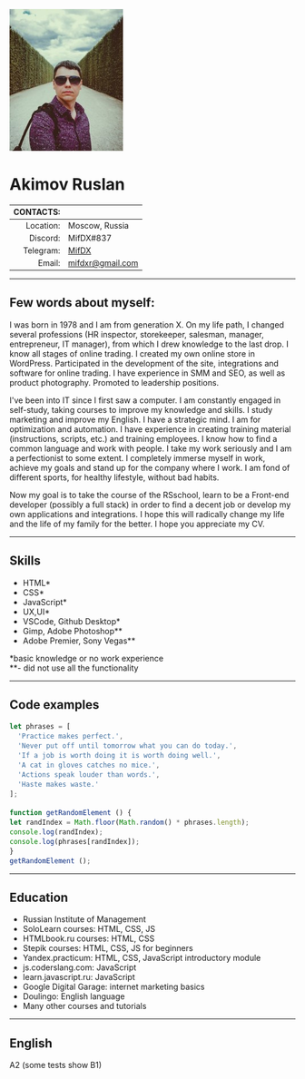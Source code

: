![photo](https://github.com/MifDX/test1/blob/master/20150729_200.jpg?raw=true)
# Akimov Ruslan

|CONTACTS:||
| ---:|:--- |
| Location:| Moscow, Russia |
|  Discord:| MifDX#837 |
| Telegram:| [MifDX](https://t.me/mifdx)|
|    Email:| [mifdxr@gmail.com](mailto:mifdxr@gmail.com)|

---
## Few words about myself:

I was born in 1978 and I am from generation X. On my life path, I changed several professions (HR inspector, storekeeper, salesman, manager, entrepreneur, IT manager), from which I drew knowledge to the last drop. I know all stages of online trading. I created my own online store in WordPress. Participated in the development of the site, integrations and software for online trading. I have experience in SMM and SEO, as well as product photography. Promoted to leadership positions.

I've been into IT since I first saw a computer. I am constantly engaged in self-study, taking courses to improve my knowledge and skills. I study marketing and improve my English. I have a strategic mind. I am for optimization and automation. I have experience in creating training material (instructions, scripts, etc.) and training employees. I know how to find a common language and work with people. I take my work seriously and I am a perfectionist to some extent. I completely immerse myself in work, achieve my goals and stand up for the company where I work. I am fond of different sports, for healthy lifestyle, without bad habits.

Now my goal is to take the course of the RSschool, learn to be a Front-end developer (possibly a full stack) in order to find a decent job or develop my own applications and integrations. I hope this will radically change my life and the life of my family for the better. I hope you appreciate my CV.

---
## Skills

* HTML*
* CSS*
* JavaScript*
* UX,UI*
* VSCode, Github Desktop*
* Gimp, Adobe Photoshop**
* Adobe Premier, Sony Vegas**

*basic knowledge or no work experience  
**- did not use all the functionality

---
## Code examples

```javascript
let phrases = [
  'Practice makes perfect.',
  'Never put off until tomorrow what you can do today.',
  'If a job is worth doing it is worth doing well.',
  'A cat in gloves catches no mice.',
  'Actions speak louder than words.',
  'Haste makes waste.'
];

function getRandomElement () {
let randIndex = Math.floor(Math.random() * phrases.length);
console.log(randIndex);
console.log(phrases[randIndex]);
}
getRandomElement ();
```

---
## Education

* Russian Institute of Management
* SoloLearn courses: HTML, CSS, JS
* HTMLbook.ru courses: HTML, CSS
* Stepik courses: HTML, CSS, JS for beginners
* Yandex.practicum: HTML, CSS, JavaScript introductory module
* js.coderslang.com: JavaScript
* learn.javascript.ru: JavaScript
* Google Digital Garage: internet marketing basics
* Doulingo: English language
* Many other courses and tutorials

---
## English

A2 (some tests show B1)